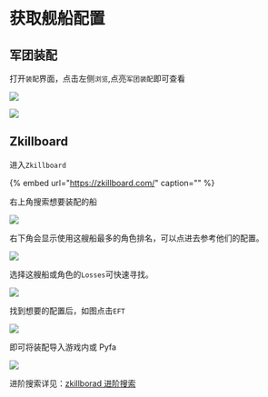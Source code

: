 # 获取舰船配置

## 军团装配

打开`装配`界面，点击左侧`浏览`,点亮`军团装配`即可查看

![](https://github.com/YunYuyuko/Fored/tree/8d1cf07bcc7d93b307afa258f4bd500fa6959b9f/.gitbook/assets/snipaste_2020-10-07_21-07-59.png)

![](https://github.com/YunYuyuko/Fored/tree/8d1cf07bcc7d93b307afa258f4bd500fa6959b9f/.gitbook/assets/snipaste_2020-10-07_21-09-44.png)

## Zkillboard

进入`Zkillboard`

{% embed url="https://zkillboard.com/" caption="" %}

右上角搜索想要装配的船

![](https://github.com/YunYuyuko/Fored/tree/8d1cf07bcc7d93b307afa258f4bd500fa6959b9f/.gitbook/assets/snipaste_2020-10-07_21-23-05.png)

右下角会显示使用这艘船最多的角色排名，可以点进去参考他们的配置。

![](https://github.com/YunYuyuko/Fored/tree/8d1cf07bcc7d93b307afa258f4bd500fa6959b9f/.gitbook/assets/snipaste_2020-10-07_21-25-20.png)

选择这艘船或角色的`Losses`可快速寻找。

![](https://github.com/YunYuyuko/Fored/tree/8d1cf07bcc7d93b307afa258f4bd500fa6959b9f/.gitbook/assets/Snipaste_2020-10-10_22-04-33.png)

找到想要的配置后，如图点击`EFT`

![](https://github.com/YunYuyuko/Fored/tree/8d1cf07bcc7d93b307afa258f4bd500fa6959b9f/.gitbook/assets/snipaste_2020-10-07_21-28-11.png)

即可将装配导入游戏内或 Pyfa

![](https://github.com/YunYuyuko/Fored/tree/8d1cf07bcc7d93b307afa258f4bd500fa6959b9f/.gitbook/assets/snipaste_2020-10-07_21-28-20.png)

进阶搜索详见：[zkillborad 进阶搜索](https://wiki.chuangshiqingyu.com/tools/thrid-tools/zkillborad-advance-search)

